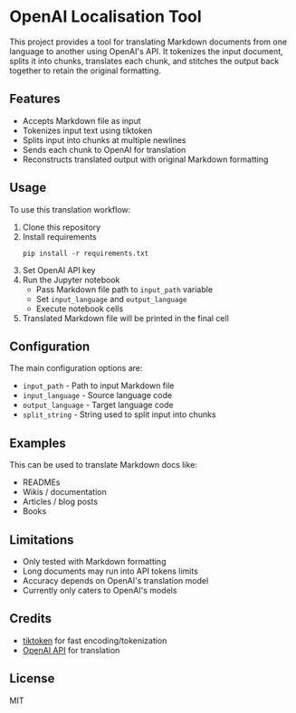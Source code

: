 # OpenAI Localisation Tool

This project provides a tool for translating Markdown documents from one language to another using OpenAI's API. It tokenizes the input document, splits it into chunks, translates each chunk, and stitches the output back together to retain the original formatting.

## Features

- Accepts Markdown file as input
- Tokenizes input text using tiktoken
- Splits input into chunks at multiple newlines 
- Sends each chunk to OpenAI for translation
- Reconstructs translated output with original Markdown formatting

## Usage

To use this translation workflow:

1. Clone this repository
2. Install requirements
   ```
   pip install -r requirements.txt
   ```
3. Set OpenAI API key
4. Run the Jupyter notebook
   - Pass Markdown file path to `input_path` variable
   - Set `input_language` and `output_language`
   - Execute notebook cells
5. Translated Markdown file will be printed in the final cell 

## Configuration

The main configuration options are:

- `input_path` - Path to input Markdown file 
- `input_language` - Source language code 
- `output_language` - Target language code
- `split_string` - String used to split input into chunks

## Examples

This can be used to translate Markdown docs like:

- READMEs
- Wikis / documentation
- Articles / blog posts
- Books 

## Limitations

- Only tested with Markdown formatting
- Long documents may run into API tokens limits
- Accuracy depends on OpenAI's translation model
- Currently only caters to OpenAI's models

## Credits

- [tiktoken](https://github.com/openai/tiktoken) for fast encoding/tokenization
- [OpenAI API](https://openai.com/api/) for translation 

## License

MIT